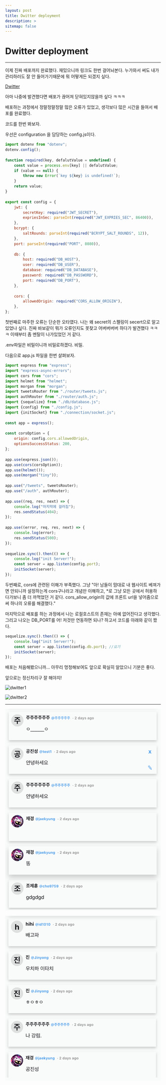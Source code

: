 ```yaml
---
layout: post
title: Dwitter deployment
description: >
sitemap: false
---
```


# Dwitter deployment

---

이제 진짜 배포까지 완료했다. 재밌으니까 링크도 한번 걸어놔본다. 누가와서 써도 내가 관리하러도 잘 안 들어가기때문에 뭐 어떻게든 되겠지 싶다.

[Dwitter]

아마 나중에 발견했다면 배포가 끊어져 닫혀있지않을까 싶다 ㅋㅋㅋ

배포하는 과정에서 정말정말정말 많은 오류가 있었고, 생각보다 많은 시간을 들여서 배포를 완료했다.

코드를 한번 봐보자.

우선은 configuration 을 담당하는 config.js이다.

```javascript
import dotenv from "dotenv";
dotenv.config();

function required(key, defalutValue = undefined) {
    const value = process.env[key] || defalutValue;
    if (value == null) {
        throw new Error(`key ${key} is undefined!`);
    }
    return value;
}

export const config = {
    jwt: {
        secretKey: required("JWT_SECRET"),
        expriesInSec: parseInt(required("JWT_EXPRIES_SEC", 86400)),
    },
    bcrypt: {
        saltRounds: parseInt(required("BCRYPT_SALT_ROUNDS", 12)),
    },
    port: parseInt(required("PORT", 8080)),

    db: {
        host: required("DB_HOST"),
        user: required("DB_USER"),
        database: required("DB_DATABASE"),
        password: required("DB_PASSWORD"),
        port: required("DB_PORT"),
    },

    cors: {
        allowedOrigin: required("CORS_ALLOW_ORIGIN"),
    },
};
```

첫번째로 마주한 오류는 단순한 오타였다. 나는 왜 secret의 스펠링이 secert으로 알고있었나 싶다. 진짜 바보같이 뭐가 오류인지도 못찾고 어버버버버 하다가 발견했다 ㅋㅋㅋ 이때부터 좀 멘탈이 나가있었던 거 같다.

.env파일은 비밀이니까 비밀로하겠다. 비밀.

다음으로 app.js 파일을 한번 살펴보자.

```javascript
import express from "express";
import "express-async-errors";
import cors from "cors";
import helmet from "helmet";
import morgan from "morgan";
import tweetsRouter from "./router/tweets.js";
import authRouter from "./router/auth.js";
import {sequelize} from "./db/database.js";
import {config} from "./config.js";
import {initSocket} from "./connection/socket.js";

const app = express();

const corsOption = {
    origin: config.cors.allowedOrigin,
    optionsSuccessStatus: 200,
};

app.use(express.json());
app.use(cors(corsOption));
app.use(helmet());
app.use(morgan("tiny"));

app.use("/tweets", tweetsRouter);
app.use("/auth", authRouter);

app.use((req, res, next) => {
    console.log("마지막에 걸러짐");
    res.sendStatus(404);
});

app.use((error, req, res, next) => {
    console.log(error);
    res.sendStatus(500);
});

sequelize.sync().then(() => {
    console.log("init Server!");
    const server = app.listen(config.port);
    initSocket(server);
});
```

두번째로, cors에 관련된 이해가 부족했다. 그냥 "아! 남들이 맘대로 내 웹사이트 베껴가면 안되니까 설정하는게 cors구나라고 개념만 이해하고, \*로 그냥 모든 곳에서 허용하다가보니 좀 더 까먹었던 거 같다. cors_allow_origin의 값에 프론트 url을 넣어줌으로써 하나의 오류를 해결했다."

마지막으로 배포를 하는 과정에서 나는 로컬호스트의 존재는 아예 없어진다고 생각했다. 그리고 나오는 DB_PORT를 어! 저것만 연동하면 되나? 하고서 코드를 아래와 같이 짰다.

```javascript
sequelize.sync().then(() => {
    console.log("init Server!");
    const server = app.listen(config.db.port); //요기
    initSocket(server);
});
```

배포는 처음해봤으니까... 아무리 멍청해보여도 앞으로 확실히 알았으니 기분은 좋다.

앞으로는 정신차리구 잘 해야지!

![dwitter1](./Users/kong/workspace/indivisual/blog/assets/img/Project/dwitter/dwitter1.png)

![dwitter2](./Users/kong/workspace/indivisual/blog/assets/img/Project/dwitter/dwitter2.png)

---

![dwitter3](./assets/img/Project/dwitter/dwitter1.png)

![dwitter4](./assets/img/Project/dwitter/dwitter2.png)

[Dwitter]: https://ubiquitous-heliotrope-94127b.netlify.app/

